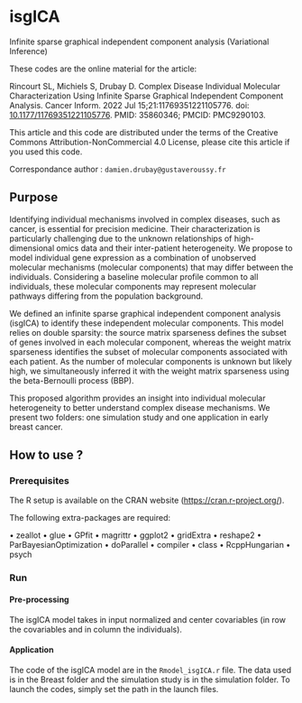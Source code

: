 # isgICA
Infinite sparse graphical independent component analysis (Variational Inference)

These codes are the online material for the article:

Rincourt SL, Michiels S, Drubay D. Complex Disease Individual Molecular Characterization Using Infinite Sparse Graphical Independent Component Analysis. Cancer Inform. 2022 Jul 15;21:11769351221105776. doi: [10.1177/11769351221105776](https://doi.org/10.1177%2F11769351221105776). PMID: 35860346; PMCID: PMC9290103.

This article and this code are distributed under the terms of the Creative Commons Attribution-NonCommercial 4.0 License, please cite this article if you used this code.

Correspondance author : `damien.drubay@gustaveroussy.fr`

## Purpose 

Identifying individual mechanisms involved in complex diseases, such as cancer, is essential for precision medicine. Their characterization is particularly challenging due to the unknown relationships of high-dimensional omics data and their inter-patient heterogeneity. We propose to model individual gene expression as a combination of unobserved molecular mechanisms (molecular components) that may differ between the individuals. Considering a baseline molecular profile common to all individuals, these molecular components may represent molecular pathways differing from the population background. 

We defined an infinite sparse graphical independent component analysis (isgICA) to identify these independent molecular components. This model relies on double sparsity: the source matrix sparseness defines the subset of genes involved in each molecular component, whereas the weight matrix sparseness identifies the subset of molecular components associated with each patient. As the number of molecular components is unknown but likely high, we simultaneously inferred it with the weight matrix sparseness using the beta-Bernoulli process (BBP). 

This proposed algorithm provides an insight into individual molecular heterogeneity to better understand complex disease mechanisms. 
We present two folders: one simulation study and one application in early breast cancer.


## How to use ?

### Prerequisites


The R setup is available on the CRAN website (https://cran.r-project.org/).

The following extra-packages are required:
  
  •	zeallot
•	glue
•	GPfit
•	magrittr
•	ggplot2
•	gridExtra
•	reshape2
•	ParBayesianOptimization
•	doParallel
•	compiler
•	class
•	RcppHungarian
•	psych

### Run  

#### Pre-processing

The isgICA model takes in input normalized and center covariables (in row the covariables and in column the individuals).

#### Application

The code of the isgICA model are in the `Rmodel_isgICA.r` file. The data used is in the Breast folder and the simulation study is in the simulation folder. 
To launch the codes, simply set the path in the launch files.



